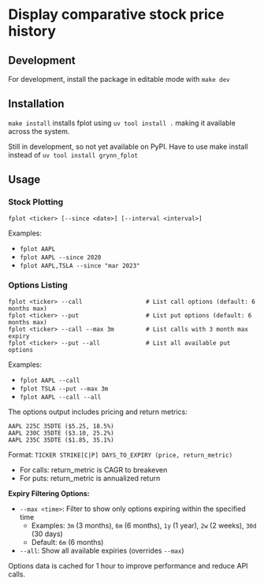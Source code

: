# Display comparative stock price history

## Development

For development, install the package in editable mode with `make dev`

## Installation

`make install` installs fplot using `uv tool install .` making it available across the system.

Still in development, so not yet available on PyPI. Have to use make install instead of `uv tool install grynn_fplot`

## Usage

### Stock Plotting

```shell
fplot <ticker> [--since <date>] [--interval <interval>]
```

Examples:

- `fplot AAPL`
- `fplot AAPL --since 2020`
- `fplot AAPL,TSLA --since "mar 2023"`

### Options Listing

```shell
fplot <ticker> --call                  # List call options (default: 6 months max)
fplot <ticker> --put                   # List put options (default: 6 months max)
fplot <ticker> --call --max 3m         # List calls with 3 month max expiry
fplot <ticker> --put --all             # List all available put options
```

Examples:

- `fplot AAPL --call`
- `fplot TSLA --put --max 3m`
- `fplot AAPL --call --all`

The options output includes pricing and return metrics:
```
AAPL 225C 35DTE ($5.25, 18.5%)
AAPL 230C 35DTE ($3.10, 25.2%)
AAPL 235C 35DTE ($1.85, 35.1%)
```

Format: `TICKER STRIKE[C|P] DAYS_TO_EXPIRY (price, return_metric)`
- For calls: return_metric is CAGR to breakeven
- For puts: return_metric is annualized return

**Expiry Filtering Options:**
- `--max <time>`: Filter to show only options expiring within the specified time
  - Examples: `3m` (3 months), `6m` (6 months), `1y` (1 year), `2w` (2 weeks), `30d` (30 days)
  - Default: `6m` (6 months)
- `--all`: Show all available expiries (overrides `--max`)

Options data is cached for 1 hour to improve performance and reduce API calls.
